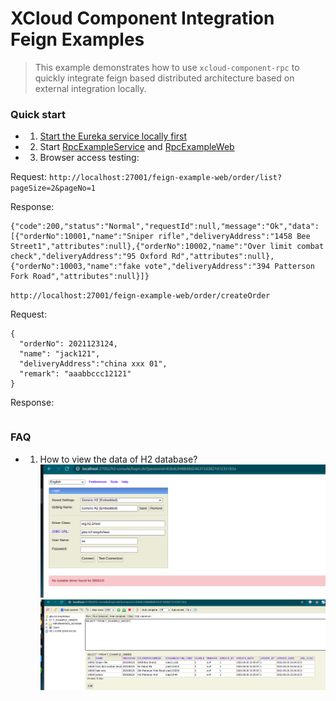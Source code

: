 # XCloud Component Integration Feign Examples

> This example demonstrates how to use `xcloud-component-rpc` to quickly integrate feign based distributed architecture based on external integration locally.

### Quick start
- 1. [Start the Eureka service locally first](../xcloud-component-integration-springcloud-eureka-server/README.md)

- 2. Start [RpcExampleService](xcloud-component-integration-example-starter-service/src/main/java/com/wl4g/RpcExampleService.java) and [RpcExampleWeb](xcloud-component-integration-example-starter-web/src/main/java/com/wl4g/RpcExampleWeb.java)

- 3. Browser access testing:  

Request:
`http://localhost:27001/feign-example-web/order/list?pageSize=2&pageNo=1`

Response:
```
{"code":200,"status":"Normal","requestId":null,"message":"Ok","data":[{"orderNo":10001,"name":"Sniper rifle","deliveryAddress":"1458 Bee Street1","attributes":null},{"orderNo":10002,"name":"Over limit combat check","deliveryAddress":"95 Oxford Rd","attributes":null},{"orderNo":10003,"name":"fake vote","deliveryAddress":"394 Patterson Fork Road","attributes":null}]}
```

`http://localhost:27001/feign-example-web/order/createOrder`

Request:

```
{
  "orderNo": 2021123124,
  "name": "jack121",
  "deliveryAddress":"china xxx 01",
  "remark": "aaabbccc12121"
}
```

Response:

```
```


### FAQ
- 1. How to view the data of H2 database?
![Login h2](shots/login_h2.png)
![Select table](shots/select_table.png)
